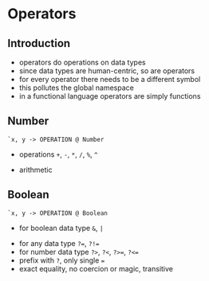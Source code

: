 # Operators



## Introduction

- operators do operations on data types
- since data types are human-centric, so are operators
- for every operator there needs to be a different symbol
- this pollutes the global namespace
- in a functional language operators are simply functions

<!-- todo: consider if long operations don't get too messy in funciton notation -->
<!-- todo: include more operators like from Python or Elm, e.g. ++ to concatenate strings and arrays -->

## Number

```
`x, y -> OPERATION @ Number
```

- operations `+`, `-`, `*`, `/`, `%`, `^`
<!-- todo: think about what symbols are legal, can use those symbols as name of operation or need to use text???
which symbols are really needed for the language???
find minimal set of symbols for language!!!
 -->
 <!-- todo: what to use for field of composite data type??? -->

- arithmetic

## Boolean

```
`x, y -> OPERATION @ Boolean
```

- for boolean data type `&`, `|`
<!-- todo: what else??? XOR, NOR? -->
- for any data type `?=`, `?!=`
- for number data type `?>`, `?<`, `?>=`, `?<=`
- prefix with `?`, only single `=`
- exact equality, no coercion or magic, transitive